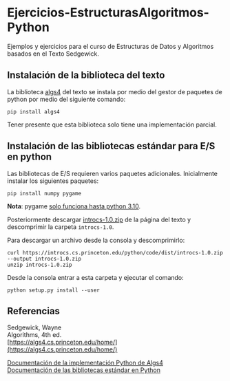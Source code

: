 # Ejercicios-EstructurasAlgoritmos-Python

Ejemplos y ejercicios para el curso de Estructuras de Datos y Algoritmos basados en el Texto Sedgewick.


## Instalación de la biblioteca del texto
La biblioteca [algs4](https://pypi.org/project/algs4/) del texto se instala por medio del gestor de paquetes de python por medio del siguiente comando:
```
pip install algs4
```
Tener presente que esta biblioteca solo tiene una implementación parcial.

## Instalación de las bibliotecas estándar para E/S en python
Las bibliotecas de E/S requieren varios paquetes adicionales.
Inicialmente instalar los siguientes paquetes:
```
pip install numpy pygame
```
**Nota**: pygame [solo funciona hasta python 3.10](https://discuss.python.org/t/pygame-installation-fails/22198).

Posteriormente descargar [introcs-1.0.zip](https://introcs.cs.princeton.edu/python/code/dist/introcs-1.0.zip) de la página del texto y descomprimir la carpeta `introcs-1.0`. 

Para descargar un archivo desde la consola y descomprimirlo:
```
curl https://introcs.cs.princeton.edu/python/code/dist/introcs-1.0.zip --output introcs-1.0.zip
unzip introcs-1.0.zip
```

Desde la consola entrar a esta carpeta y ejecutar el comando:
```
python setup.py install --user
```


## Referencias
Sedgewick, Wayne  
Algorithms, 4th ed.  
[https://algs4.cs.princeton.edu/home/](https://algs4.cs.princeton.edu/home/)  


[Documentación de la implementación Python de Algs4](https://pypi.org/project/algs4/)  
[Documentación de las bibliotecas estándar en Python](https://introcs.cs.princeton.edu/python/code/)  

